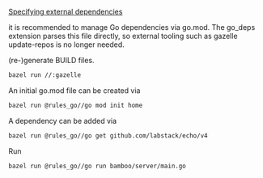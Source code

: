 [Specifying external dependencies](https://github.com/bazel-contrib/rules_go/blob/master/docs/go/core/bzlmod.md#external-dependencies)<br/>


it is recommended to manage Go dependencies via go.mod. The go_deps extension parses this file directly, so external tooling such as gazelle update-repos is no longer needed.<br/>

(re-)generate BUILD files. <br/>

```sh 
bazel run //:gazelle 
```

An initial go.mod file can be created via

```sh
bazel run @rules_go//go mod init home
```

A dependency can be added via

```sh
bazel run @rules_go//go get github.com/labstack/echo/v4
```

Run

```sh
bazel run @rules_go//go run bamboo/server/main.go
```